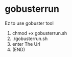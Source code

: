 # gobusterrun
Ez to use gobuster tool
1) chmod +x gobusterrun.sh
2) ./gobusterrun.sh
3) enter The Url
4) (END)
